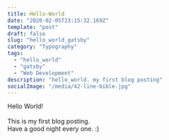```yaml
---
title: Hello-World
date: "2020-02-05T23:15:32.169Z"
template: "post"
draft: false
slug: "hello_world_gatsby"
category: "Typography"
tags:
  - "hello_world"
  - "gatsby"
  - "Web Development"
description: "hello_world. my first blog posting"
socialImage: "/media/42-line-bible.jpg"
---
```


Hello World!
<br>
<br>
This is my first blog posting.
<br>
Have a good night every one. :)
